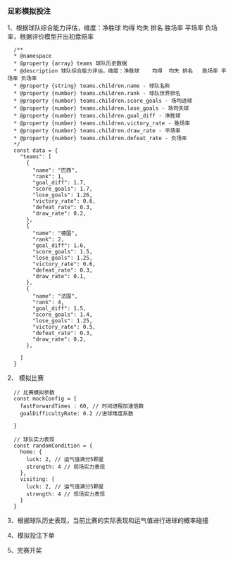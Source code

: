 ### 足彩模拟投注

1、根据球队综合能力评估，维度：净胜球	均得	均失 排名	胜场率	平场率	负场率，根据评价模型开出初盘赔率

      /**
      * @namespace
      * @property {array} teams 球队历史数据
      * @description 球队综合能力评估，维度：净胜球	均得	均失 排名	胜场率	平场率	负场率
      * @property {string} teams.children.name - 球队名称
      * @property {number} teams.children.rank - 球队世界排名
      * @property {number} teams.children.score_goals - 场均进球
      * @property {number} teams.children.lose_goals - 场均失球
      * @property {number} teams.children.goal_diff - 净胜球
      * @property {number} teams.children.victory_rate - 胜场率
      * @property {number} teams.children.draw_rate - 平场率
      * @property {number} teams.children.defeat_rate - 负场率
      */
      const data = {
        "teams": [
          {
            "name": "巴西",
            "rank": 1,
            "goal_diff": 1.7,
            "score_goals": 1.7,
            "lose_goals": 1.26,
            "victory_rate": 0.6,
            "defeat_rate": 0.3,
            "draw_rate": 0.2,
          },
          {
            "name": "德国",
            "rank": 2,
            "goal_diff": 1.6,
            "score_goals": 1.5,
            "lose_goals": 1.25,
            "victory_rate": 0.6,
            "defeat_rate": 0.3,
            "draw_rate": 0.1,
          },
          {
            "name": "法国",
            "rank": 4,
            "goal_diff": 1.5,
            "score_goals": 1.4,
            "lose_goals": 1.25,
            "victory_rate": 0.5,
            "defeat_rate": 0.3,
            "draw_rate": 0.2,
          },

        ]
      }

  2、 模拟比赛

      // 比赛模拟参数
      const mockConfig = {
        fastForwardTimes : 60, // 时间进程加速倍数
        goalDifficultyRate: 0.2 //进球难度系数

      }

      // 球队实力表现 
      const randomCondition = {
        home: {
          luck: 2, // 运气值满分5颗星
          strength: 4 // 现场实力表现
        },
        visiting: {
          luck: 2, // 运气值满分5颗星
          strength: 4 // 现场实力表现
        }
      }

  3、根据球队历史表现，当前比赛的实际表现和运气值进行进球的概率碰撞
  
  4、模拟投注下单
  
  5、完赛开奖

